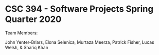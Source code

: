 <h1>CSC 394 - Software Projects
Spring Quarter 2020</h1>

Team Members:

John Yenter-Briars,
Elona Selenica,
Murtaza Meerza,
Patrick Fisher,
Lucas Welsh,
& Shariq Khan
